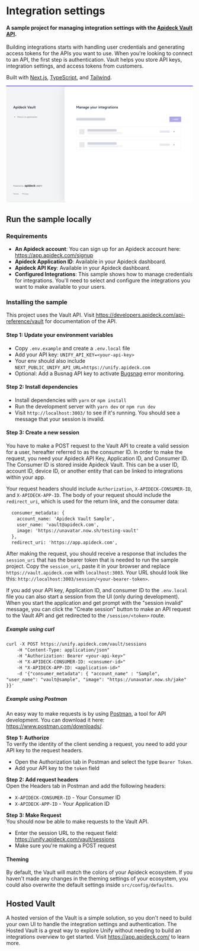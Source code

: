 # Integration settings

#### A sample project for managing integration settings with the [Apideck Vault API](https://developers.apideck.com/api-reference/vault).

Building integrations starts with handling user credentials and generating access tokens for the APIs you want to use. When you're looking to connect to an API, the first step is authentication. Vault helps you store API keys, integration settings, and access tokens from customers.

Built with [Next.js](https://nextjs.org/), [TypeScript](https://www.typescriptlang.org/), and [Tailwind](https://tailwindcss.com/).

![](/public/img/vault.png)

## Run the sample locally

### Requirements

- **An Apideck account**: You can sign up for an Apideck account here: https://app.apideck.com/signup
- **Apideck Application ID**: Available in your Apideck dashboard.
- **Apideck API Key**: Available in your Apideck dashboard.
- **Configured Integrations**: This sample shows how to manage credentials for integrations. You'll need to select and configure the integrations you want to make available to your users.

### Installing the sample

This project uses the Vault API. Visit https://developers.apideck.com/api-reference/vault for documentation of the API.

#### Step 1: Update your environment variables

- Copy `.env.example` and create a `.env.local` file
- Add your API key: `UNIFY_API_KEY=<your-api-key>`
- Your env should also include `NEXT_PUBLIC_UNIFY_API_URL=https://unify.apideck.com`
- Optional: Add a Busnag API key to activate [Bugsnag](https://www.bugsnag.com/) error monitoring.

#### Step 2: Install dependencies

- Install dependencies with `yarn` or `npm install`
- Run the development server with `yarn dev` or `npm run dev`
- Visit `http://localhost:3003/` to see if it's running. You should see a message that your session is invalid.

#### Step 3: Create a new session

You have to make a POST request to the Vault API to create a valid session for a user, hereafter referred to as the consumer ID.
In order to make the request, you need your Apideck API Key, Application ID, and Consumer ID. The Consumer ID is stored inside Apideck Vault. This can be a user ID, account ID, device ID, or another entity that can be linked to integrations within your app.

Your request headers should include `Authorization`, `X-APIDECK-CONSUMER-ID`, and `X-APIDECK-APP-ID`.
The body of your request should include the `redirect_uri`, which is used for the return link, and the consumer data:

```
  consumer_metadata: {
    account_name: 'Apideck Vault Sample',
    user_name: 'vault@apideck.com',
    image: 'https://unavatar.now.sh/testing-vault'
  },
  redirect_uri: 'https://app.apideck.com',
```

After making the request, you should receive a response that includes the `session_uri` that has the bearer token that is needed to run the sample project. Copy the `session_uri`, paste it in your browser and replace `https://vault.apideck.com` with `localhost:3003`. Your URL should look like this: `http://localhost:3003/session/<your-bearer-token>`.

If you add your API key, Application ID, and consumer ID to the `.env.local` file you can also start a session from the UI (only during development). When you start the application and get prompt with the "session invalid" message, you can click the "Create session" button to make an API request to the Vault API and get redirected to the `/session/<token>` route.

##### Example using curl

```
curl -X POST https://unify.apideck.com/vault/sessions
    -H "Content-Type: application/json"
    -H "Authorization: Bearer <your-api-key>"
    -H "X-APIDECK-CONSUMER-ID: <consumer-id>"
    -H "X-APIDECK-APP-ID: <application-id>"
    -d '{"consumer_metadata": { "account_name" : "Sample", "user_name": "vault@sample", "image": "https://unavatar.now.sh/jake" }}'
```

##### Example using Postman

An easy way to make requests is by using [Postman](https://www.postman.com/), a tool for API development. You can download it here: https://www.postman.com/downloads/.

**Step 1: Authorize**<br/>
To verify the identity of the client sending a request, you need to add your API key to the request headers.

- Open the Authorization tab in Postman and select the type `Bearer Token`.
- Add your API key to the `token` field

**Step 2: Add request headers**<br/>
Open the Headers tab in Postman and add the following headers:

- `X-APIDECK-CONSUMER-ID` - Your Consumer ID
- `X-APIDECK-APP-ID` - Your Application ID

**Step 3: Make Request**<br/>
You should now be able to make requests to the Vault API.

- Enter the session URL to the request field: https://unify.apideck.com/vault/sessions
- Make sure you're making a POST request

#### Theming

By default, the Vault will match the colors of your Apideck ecosystem. If you haven't made any changes in the theming settings of your ecosystem, you could also overwrite the default settings inside `src/config/defaults`.

## Hosted Vault

A hosted version of the Vault is a simple solution, so you don't need to build your own UI to handle the integration settings and authentication. The Hosted Vault is a great way to explore Unify without needing to build an integrations overview to get started. Visit https://app.apideck.com/ to learn more.
